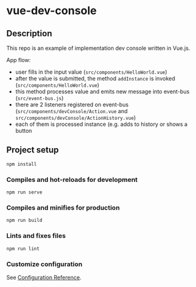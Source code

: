 # vue-dev-console

## Description

This repo is an example of implementation dev console written in Vue.js.

App flow:

- user fills in the input value (`src/components/HelloWorld.vue`)
- after the value is submitted, the method `addInstance` is invoked (`src/components/HelloWorld.vue`)
- this method processes value and emits new message into event-bus (`src/event-bus.js`)
- there are 2 listeners registered on event-bus (`src/components/devConsole/Action.vue` and `src/components/devConsole/ActionHistory.vue`)
- each of them is processed instance (e.g. adds to history or shows a button

## Project setup

```
npm install
```

### Compiles and hot-reloads for development

```
npm run serve
```

### Compiles and minifies for production

```
npm run build
```

### Lints and fixes files

```
npm run lint
```

### Customize configuration

See [Configuration Reference](https://cli.vuejs.org/config/).
